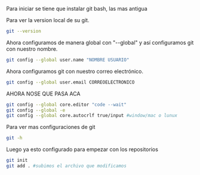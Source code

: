 Para iniciar se tiene que instalar git bash, las mas antigua

Para ver la version local de su git.
```bash
git --version
```

Ahora configuramos de manera global con "--global" y así configuramos git con nuestro nombre.
```bash
git config --global user.name "NOMBRE USUARIO"
```

Ahora configuramos git con nuestro correo electrónico.
```bash
git config --global user.email CORREOELECTRONICO
```

AHORA NOSE QUE PASA ACA
```bash
git config --global core.editor "code --wait"
git config --global -e
git config --global core.autocrlf true/input #window/mac o lunux
```

Para ver mas configuraciones de git
```bash
git -h
```


Luego ya esto configurado para empezar con los repositorios 
```bash
git init
git add . #subimos el archivo que modificamos

```
